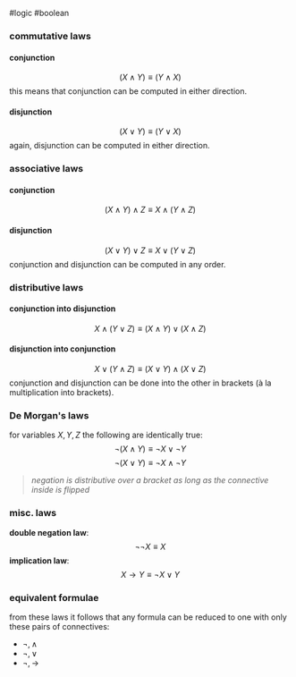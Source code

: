 #logic #boolean 
### commutative laws
#### conjunction
$$(X \land Y) \equiv (Y \land X)$$
this means that conjunction can be computed in either direction.
#### disjunction
$$(X\lor Y) \equiv(Y\lor X)$$
again, disjunction can be computed in either direction.
### associative laws
#### conjunction
$$(X\land Y)\land Z \equiv X \land(Y\land Z)$$
#### disjunction
$$(X\lor Y) \lor Z\equiv X\lor(Y\lor Z)$$
conjunction and disjunction can be computed in any order.
### distributive laws
#### conjunction into disjunction
$$X \land (Y\lor Z)\equiv(X\land Y) \lor (X\land Z)$$
#### disjunction into conjunction
$$X\lor(Y\land Z) \equiv (X\lor Y) \land (X \lor Z)$$
conjunction and disjunction can be done into the other in brackets (à la multiplication into brackets).
### De Morgan's laws
for variables $X,Y,Z$ the following are identically true:
$$\lnot (X\land Y) \equiv \lnot X \lor \lnot Y$$
$$\lnot(X\lor Y) \equiv \lnot X \land \lnot Y$$
> *negation is distributive over a bracket as long as the connective inside is flipped*
### misc. laws
**double negation law**: $$\lnot\lnot X \equiv X$$
**implication law**:$$X \to Y \equiv \lnot X \lor Y$$
### equivalent formulae
from these laws it follows that any formula can be reduced to one with only these pairs of connectives:
+ $\lnot , \land$
+ $\lnot , \lor$
+ $\lnot , \to$